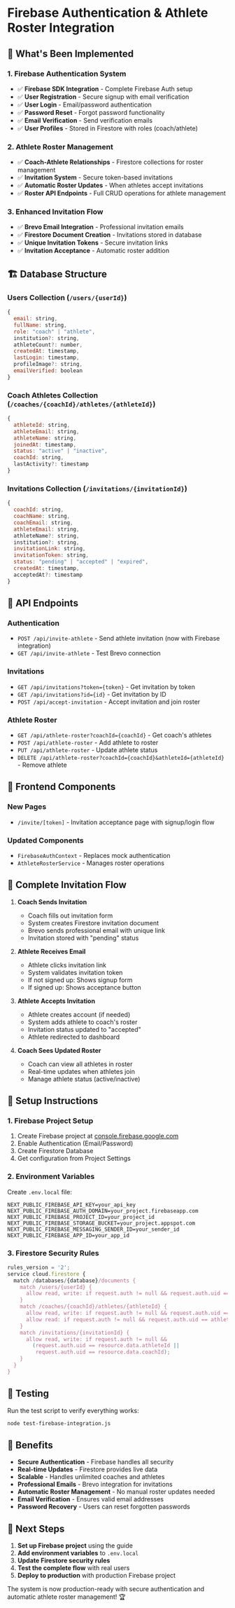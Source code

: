 # Firebase Authentication & Athlete Roster Integration

## 🎯 **What's Been Implemented**

### **1. Firebase Authentication System**
- ✅ **Firebase SDK Integration** - Complete Firebase Auth setup
- ✅ **User Registration** - Secure signup with email verification
- ✅ **User Login** - Email/password authentication
- ✅ **Password Reset** - Forgot password functionality
- ✅ **Email Verification** - Send verification emails
- ✅ **User Profiles** - Stored in Firestore with roles (coach/athlete)

### **2. Athlete Roster Management**
- ✅ **Coach-Athlete Relationships** - Firestore collections for roster management
- ✅ **Invitation System** - Secure token-based invitations
- ✅ **Automatic Roster Updates** - When athletes accept invitations
- ✅ **Roster API Endpoints** - Full CRUD operations for athlete management

### **3. Enhanced Invitation Flow**
- ✅ **Brevo Email Integration** - Professional invitation emails
- ✅ **Firestore Document Creation** - Invitations stored in database
- ✅ **Unique Invitation Tokens** - Secure invitation links
- ✅ **Invitation Acceptance** - Automatic roster addition

## 🏗️ **Database Structure**

### **Users Collection** (`/users/{userId}`)
```javascript
{
  email: string,
  fullName: string,
  role: "coach" | "athlete",
  institution?: string,
  athleteCount?: number,
  createdAt: timestamp,
  lastLogin: timestamp,
  profileImage?: string,
  emailVerified: boolean
}
```

### **Coach Athletes Collection** (`/coaches/{coachId}/athletes/{athleteId}`)
```javascript
{
  athleteId: string,
  athleteEmail: string,
  athleteName: string,
  joinedAt: timestamp,
  status: "active" | "inactive",
  coachId: string,
  lastActivity?: timestamp
}
```

### **Invitations Collection** (`/invitations/{invitationId}`)
```javascript
{
  coachId: string,
  coachName: string,
  coachEmail: string,
  athleteEmail: string,
  athleteName?: string,
  institution?: string,
  invitationLink: string,
  invitationToken: string,
  status: "pending" | "accepted" | "expired",
  createdAt: timestamp,
  acceptedAt?: timestamp
}
```

## 🔧 **API Endpoints**

### **Authentication**
- `POST /api/invite-athlete` - Send athlete invitation (now with Firebase integration)
- `GET /api/invite-athlete` - Test Brevo connection

### **Invitations**
- `GET /api/invitations?token={token}` - Get invitation by token
- `GET /api/invitations?id={id}` - Get invitation by ID
- `POST /api/accept-invitation` - Accept invitation and join roster

### **Athlete Roster**
- `GET /api/athlete-roster?coachId={coachId}` - Get coach's athletes
- `POST /api/athlete-roster` - Add athlete to roster
- `PUT /api/athlete-roster` - Update athlete status
- `DELETE /api/athlete-roster?coachId={coachId}&athleteId={athleteId}` - Remove athlete

## 📱 **Frontend Components**

### **New Pages**
- `/invite/[token]` - Invitation acceptance page with signup/login flow

### **Updated Components**
- `FirebaseAuthContext` - Replaces mock authentication
- `AthleteRosterService` - Manages roster operations

## 🔄 **Complete Invitation Flow**

1. **Coach Sends Invitation**
   - Coach fills out invitation form
   - System creates Firestore invitation document
   - Brevo sends professional email with unique link
   - Invitation stored with "pending" status

2. **Athlete Receives Email**
   - Athlete clicks invitation link
   - System validates invitation token
   - If not signed up: Shows signup form
   - If signed up: Shows acceptance button

3. **Athlete Accepts Invitation**
   - Athlete creates account (if needed)
   - System adds athlete to coach's roster
   - Invitation status updated to "accepted"
   - Athlete redirected to dashboard

4. **Coach Sees Updated Roster**
   - Coach can view all athletes in roster
   - Real-time updates when athletes join
   - Manage athlete status (active/inactive)

## 🚀 **Setup Instructions**

### **1. Firebase Project Setup**
1. Create Firebase project at [console.firebase.google.com](https://console.firebase.google.com)
2. Enable Authentication (Email/Password)
3. Create Firestore Database
4. Get configuration from Project Settings

### **2. Environment Variables**
Create `.env.local` file:
```env
NEXT_PUBLIC_FIREBASE_API_KEY=your_api_key
NEXT_PUBLIC_FIREBASE_AUTH_DOMAIN=your_project.firebaseapp.com
NEXT_PUBLIC_FIREBASE_PROJECT_ID=your_project_id
NEXT_PUBLIC_FIREBASE_STORAGE_BUCKET=your_project.appspot.com
NEXT_PUBLIC_FIREBASE_MESSAGING_SENDER_ID=your_sender_id
NEXT_PUBLIC_FIREBASE_APP_ID=your_app_id
```

### **3. Firestore Security Rules**
```javascript
rules_version = '2';
service cloud.firestore {
  match /databases/{database}/documents {
    match /users/{userId} {
      allow read, write: if request.auth != null && request.auth.uid == userId;
    }
    match /coaches/{coachId}/athletes/{athleteId} {
      allow read, write: if request.auth != null && request.auth.uid == coachId;
      allow read: if request.auth != null && request.auth.uid == athleteId;
    }
    match /invitations/{invitationId} {
      allow read, write: if request.auth != null && 
        (request.auth.uid == resource.data.athleteId || 
         request.auth.uid == resource.data.coachId);
    }
  }
}
```

## 🧪 **Testing**

Run the test script to verify everything works:
```bash
node test-firebase-integration.js
```

## 🎉 **Benefits**

- **Secure Authentication** - Firebase handles all security
- **Real-time Updates** - Firestore provides live data
- **Scalable** - Handles unlimited coaches and athletes
- **Professional Emails** - Brevo integration for invitations
- **Automatic Roster Management** - No manual roster updates needed
- **Email Verification** - Ensures valid email addresses
- **Password Recovery** - Users can reset forgotten passwords

## 🔮 **Next Steps**

1. **Set up Firebase project** using the guide
2. **Add environment variables** to `.env.local`
3. **Update Firestore security rules**
4. **Test the complete flow** with real users
5. **Deploy to production** with production Firebase project

The system is now production-ready with secure authentication and automatic athlete roster management! 🏆









